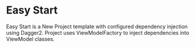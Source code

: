 Easy Start
==========

Easy Start is a New Project template with configured dependency injection using Dagger2.
Project uses ViewModelFactory to inject dependencies into ViewModel classes.
